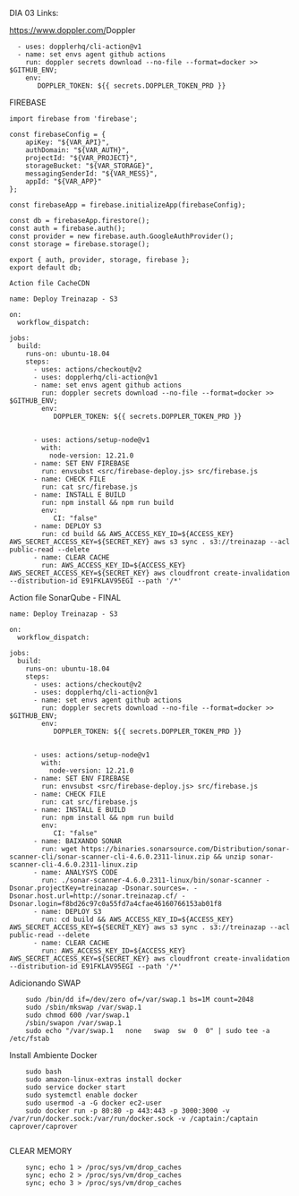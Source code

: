 DIA 03
Links:


https://www.doppler.com/​
Doppler

      - uses: dopplerhq/cli-action@v1  
      - name: set envs agent github actions
        run: doppler secrets download --no-file --format=docker >> $GITHUB_ENV; 
        env:
           DOPPLER_TOKEN: ${{ secrets.DOPPLER_TOKEN_PRD }}

FIREBASE

    import firebase from 'firebase';	
    ​
    const firebaseConfig = {	
        apiKey: "${VAR_API}",
        authDomain: "${VAR_AUTH}",
        projectId: "${VAR_PROJECT}",
        storageBucket: "${VAR_STORAGE}",
        messagingSenderId: "${VAR_MESS}",
        appId: "${VAR_APP}"
    };	
    ​
    const firebaseApp = firebase.initializeApp(firebaseConfig);	
    ​
    const db = firebaseApp.firestore();	
    const auth = firebase.auth();	
    const provider = new firebase.auth.GoogleAuthProvider();	
    const storage = firebase.storage();
    ​
    export { auth, provider, storage, firebase };	
    export default db;  

    Action file CacheCDN

    name: Deploy Treinazap - S3
    ​
    on:
      workflow_dispatch:
    ​
    jobs:
      build:
        runs-on: ubuntu-18.04
        steps:
          - uses: actions/checkout@v2
          - uses: dopplerhq/cli-action@v1  
          - name: set envs agent github actions
            run: doppler secrets download --no-file --format=docker >> $GITHUB_ENV; 
            env:
               DOPPLER_TOKEN: ${{ secrets.DOPPLER_TOKEN_PRD }}
    ​

          - uses: actions/setup-node@v1
            with:
              node-version: 12.21.0
          - name: SET ENV FIREBASE
            run: envsubst <src/firebase-deploy.js> src/firebase.js
          - name: CHECK FILE
            run: cat src/firebase.js
          - name: INSTALL E BUILD
            run: npm install && npm run build
            env:
               CI: "false"
          - name: DEPLOY S3
            run: cd build && AWS_ACCESS_KEY_ID=${ACCESS_KEY} AWS_SECRET_ACCESS_KEY=${SECRET_KEY} aws s3 sync . s3://treinazap --acl public-read --delete
          - name: CLEAR CACHE
            run: AWS_ACCESS_KEY_ID=${ACCESS_KEY} AWS_SECRET_ACCESS_KEY=${SECRET_KEY} aws cloudfront create-invalidation --distribution-id E91FKLAV95EGI --path '/*'
    

Action file SonarQube - FINAL

    name: Deploy Treinazap - S3
    
    on:
      workflow_dispatch:
    
    jobs:
      build:
        runs-on: ubuntu-18.04
        steps:
          - uses: actions/checkout@v2
          - uses: dopplerhq/cli-action@v1  
          - name: set envs agent github actions
            run: doppler secrets download --no-file --format=docker >> $GITHUB_ENV; 
            env:
               DOPPLER_TOKEN: ${{ secrets.DOPPLER_TOKEN_PRD }}
    

          - uses: actions/setup-node@v1
            with:
              node-version: 12.21.0
          - name: SET ENV FIREBASE
            run: envsubst <src/firebase-deploy.js> src/firebase.js
          - name: CHECK FILE
            run: cat src/firebase.js
          - name: INSTALL E BUILD
            run: npm install && npm run build
            env:
               CI: "false"
          - name: BAIXANDO SONAR
            run: wget https://binaries.sonarsource.com/Distribution/sonar-scanner-cli/sonar-scanner-cli-4.6.0.2311-linux.zip && unzip sonar-scanner-cli-4.6.0.2311-linux.zip
          - name: ANALYSYS CODE
            run: ./sonar-scanner-4.6.0.2311-linux/bin/sonar-scanner -Dsonar.projectKey=treinazap -Dsonar.sources=. -Dsonar.host.url=http://sonar.treinazap.cf/ -Dsonar.login=f8bd26c97c0a55fd7a4cfae46160766153ab01f8
          - name: DEPLOY S3
            run: cd build && AWS_ACCESS_KEY_ID=${ACCESS_KEY} AWS_SECRET_ACCESS_KEY=${SECRET_KEY} aws s3 sync . s3://treinazap --acl public-read --delete
          - name: CLEAR CACHE
            run: AWS_ACCESS_KEY_ID=${ACCESS_KEY} AWS_SECRET_ACCESS_KEY=${SECRET_KEY} aws cloudfront create-invalidation --distribution-id E91FKLAV95EGI --path '/*'


Adicionando SWAP

        sudo /bin/dd if=/dev/zero of=/var/swap.1 bs=1M count=2048
        sudo /sbin/mkswap /var/swap.1
        sudo chmod 600 /var/swap.1
        /sbin/swapon /var/swap.1
        sudo echo "/var/swap.1   none   swap  sw  0  0" | sudo tee -a /etc/fstab

Install Ambiente Docker

        sudo bash
        sudo amazon-linux-extras install docker
        sudo service docker start
        sudo systemctl enable docker
        sudo usermod -a -G docker ec2-user
        sudo docker run -p 80:80 -p 443:443 -p 3000:3000 -v /var/run/docker.sock:/var/run/docker.sock -v /captain:/captain caprover/caprover
        ​

CLEAR MEMORY

        sync; echo 1 > /proc/sys/vm/drop_caches
        sync; echo 2 > /proc/sys/vm/drop_caches
        sync; echo 3 > /proc/sys/vm/drop_caches

